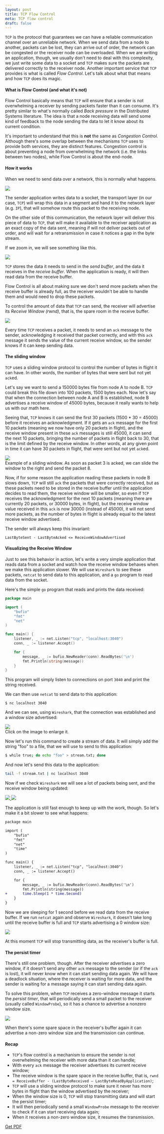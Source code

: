 ```yaml
---
layout: post
title: TCP Flow Control
meta: TCP flow control
draft: false
---
```


`TCP` is the protocol that guarantees we can have a reliable communication
channel over an unreliable network. When we send data from a node to another,
packets can be lost, they can arrive out of order, the network can be congested
or the receiver node can be overloaded. When we are writing an application,
though, we usually don't need to deal with this complexity, we just write some
data to a socket and `TCP` makes sure the packets are delivered correctly to the
receiver node. Another important service that `TCP` provides is what is called
_Flow Control_. Let's talk about what that means and how `TCP` does its magic.

#### What is Flow Control (and what it's not)

Flow Control basically means that `TCP` will ensure that a sender is not
overwhelming a receiver by sending packets faster than it can consume. It's
pretty similar to what's normally called _Back pressure_ in the Distributed
Systems literature. The idea is that a node receiving data will send some kind
of feedback to the node sending the data to let it know about its current
condition.

It's important to understand that this is **not** the same as _Congestion
Control_. Although there's some overlap between the mechanisms `TCP` uses to
provide both services, they are distinct features. Congestion control is about
preventing a node from overwhelming the network (i.e. the links between two
nodes), while Flow Control is about the end-node.

#### How it works

When we need to send data over a network, this is normally what happens.

<img src="/assets/images/tcp-flow-control/layers.png">

The sender application writes data to a socket, the transport layer (in our
case, `TCP`) will wrap this data in a segment and hand it to the network layer
(e.g. `IP`), that will somehow route this packet to the receiving node.

On the other side of this communication, the network layer will deliver this
piece of data to `TCP`, that will make it available to the receiver application
as an exact copy of the data sent, meaning if will not deliver packets out of
order, and will wait for a retransmission in case it notices a gap in the byte
stream.

If we zoom in, we will see something like this.

<img src="/assets/images/tcp-flow-control/buffers.png">

`TCP` stores the data it needs to send in the _send buffer_, and the data it
receives in the _receive buffer_. When the application is ready, it will then
read data from the receive buffer.

Flow Control is all about making sure we don't send more packets when the
receive buffer is already full, as the receiver wouldn't be able to handle them
and would need to drop these packets.

To control the amount of data that `TCP` can send, the receiver will advertise
its _Receive Window (rwnd)_, that is, the spare room in the receive buffer.

<img src="/assets/images/tcp-flow-control/rwnd.png">

Every time `TCP` receives a packet, it needs to send an `ack` message to the
sender, acknowledging it received that packet correctly, and with this `ack`
message it sends the value of the current receive window, so the sender knows if
it can keep sending data.

#### The sliding window

`TCP` uses a sliding window protocol to control the number of bytes in flight it
can have. In other words, the number of bytes that were sent but not yet `ack`ed.

Let's say we want to send a 150000 bytes file from node A to node B. `TCP` could
break this file down into 100 packets, 1500 bytes each. Now let's say that when
the connection between node A and B is established, node B advertises a receive
window of 45000 bytes, because it really wants to help us with our math here.

Seeing that, `TCP` knows it can send the first 30 packets (1500 * 30 = 45000)
before it receives an acknowledgment. If it gets an `ack` message for the first
10 packets (meaning we now have only 20 packets in flight), and the receive
window present in these `ack` messages is still 45000, it can send the next 10
packets, bringing the number of packets in flight back to 30, that is the limit
defined by the receive window. In other words, at any given point in time it can
have 30 packets in flight, that were sent but not yet `ack`ed.

<img src="/assets/images/tcp-flow-control/sliding-window.png">
<div class="image-description">
  Example of a sliding window. As soon as packet 3 is acked, we can slide
  the window to the right and send the packet 8.
</div>

Now, if for some reason the application reading these packets in node B slows
down, `TCP` will still `ack` the packets that were correctly received, but as
these packets need to be stored in the receive buffer until the application
decides to read them, the receive window will be smaller, so even if `TCP`
receives the acknowledgment for the next 10 packets (meaning there are currently 20
packets, or 30000 bytes, in flight), but the receive window value received in
this `ack` is now 30000 (instead of 45000), it will not send more packets, as
the number of bytes in flight is already equal to the latest receive window
advertised.

The sender will always keep this invariant: 

```
LastByteSent - LastByteAcked <= ReceiveWindowAdvertised
```

#### Visualizing the Receive Window

Just to see this behavior in action, let's write a very simple application that
reads data from a socket and watch how the receive window behaves when we make
this application slower. We will use `Wireshark` to see these packets,
`netcat` to send data to this application, and a `go` program to read data from
the socket.

Here's the simple `go` program that reads and prints the data received:

```go
package main

import (
	"bufio"
	"fmt"
	"net"
)

func main() {
	listener, _ := net.Listen("tcp", "localhost:3040")
	conn, _ := listener.Accept()

	for {
		message, _ := bufio.NewReader(conn).ReadBytes('\n')
		fmt.Println(string(message))
	}
}
```

This program will simply listen to connections on port `3040` and print the
string received.

We can then use `netcat` to send data to this application:

```
$ nc localhost 3040
```

And we can see, using `Wireshark`, that the connection was established and a
window size advertised:

<a href="/assets/images/tcp-flow-control/conn-established.png" target="_blank">
  <img src="/assets/images/tcp-flow-control/conn-established.png">
</a>
<div class="image-description">
  Click on the image to enlarge it.
</div>

Now let's run this command to create a stream of data. It will simply add the
string "foo" to a file, that we will use to send to this application:

```bash
$ while true; do echo "foo" > stream.txt; done
```

And now let's send this data to the application:

```bash
tail -f stream.txt | nc localhost 3040
```

Now if we check `Wireshark` we will see a lot of packets being sent, and the
receive window being updated:


<a href="/assets/images/tcp-flow-control/win-decreasing-1.png" target="_blank">
  <img src="/assets/images/tcp-flow-control/win-decreasing-1.png">
</a>

<a href="/assets/images/tcp-flow-control/win-decreasing-2.png" target="_blank">
  <img src="/assets/images/tcp-flow-control/win-decreasing-2.png">
</a>

The application is still fast enough to keep up with the work, though. So let's
make it a bit slower to see what happens:

```diff
package main

import (
	"bufio"
	"fmt"
	"net"
	"time"
)

func main() {
	listener, _ := net.Listen("tcp", "localhost:3040")
	conn, _ := listener.Accept()

	for {
		message, _ := bufio.NewReader(conn).ReadBytes('\n')
		fmt.Println(string(message))
+ 		time.Sleep(1 * time.Second)
	}
}
```

Now we are sleeping for 1 second before we read data from the receive buffer. If
we run `netcat` again and observe `Wireshark`, it doesn't take long until the
receive buffer is full and `TCP` starts advertising a 0 window size:

<a href="/assets/images/tcp-flow-control/zero-window.png" target="_blank">
  <img src="/assets/images/tcp-flow-control/zero-window.png">
</a>

At this moment `TCP` will stop transmitting data, as the receiver's buffer is
full.

#### The persist timer

There's still one problem, though. After the receiver advertises a zero window,
if it doesn't send any other `ack` message to the sender (or if the `ack` is
lost), it will never know when it can start sending data again. We will have a
deadlock situation, where the receiver is waiting for more data, and the sender
is waiting for a message saying it can start sending data again.

To solve this problem, when `TCP` receives a zero-window message it starts the
_persist timer_, that will periodically send a small packet to the receiver
(usually called `WindowProbe`), so it has a chance to advertise a nonzero window
size.

<a href="/assets/images/tcp-flow-control/window-probe.png" target="_blank">
  <img src="/assets/images/tcp-flow-control/window-probe.png">
</a>

When there's some spare space in the receiver's buffer again it can advertise a
non-zero window size and the transmission can continue.

#### Recap

* `TCP`'s flow control is a mechanism to ensure the sender is not overwhelming the
receiver with more data than it can handle;
* With every `ack` message the receiver advertises its current receive window;
* The receive window is the spare space in the receive buffer, that is,
`rwnd = ReceiveBuffer - (LastByteReceived – LastByteReadByApplication)`;
* `TCP` will use a sliding window protocol to make sure it never has more bytes
in flight than the window advertised by the receiver;
* When the window size is 0, `TCP` will stop transmitting data and will start
the persist timer;
* It will then periodically send a small `WindowProbe` message to the receiver
to check if it can start receiving data again;
* When it receives a non-zero window size, it resumes the transmission.


<script src="https://gumroad.com/js/gumroad.js"></script>
<a class="gumroad-button" href="https://gum.co/tcp-flow-control" target="_blank">Get PDF</a>
